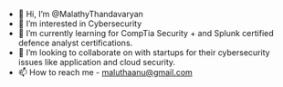 - 👋 Hi, I’m @MalathyThandavaryan
- 👀 I’m interested in Cybersecurity
- 🌱 I’m currently learning for CompTia Security + and Splunk certified defence analyst certifications.
- 💞️ I’m looking to collaborate on with startups for their cybersecurity issues like application and cloud security.
- 📫 How to reach me - maluthaanu@gmail.com

<!---
MalathyThandavaryan/MalathyThandavaryan is a ✨ special ✨ repository because its `README.md` (this file) appears on your GitHub profile.
You can click the Preview link to take a look at your changes.
--->
